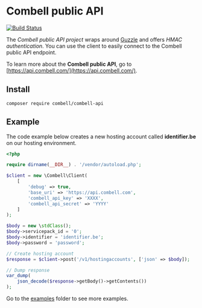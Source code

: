 # Combell public API

[![Build Status](https://travis-ci.org/combell/combell-api.svg?branch=master)](https://travis-ci.org/combell/combell-api)


The *Combell public API project* wraps around [Guzzle](http://docs.guzzlephp.org/en/latest/) and offers *HMAC authentication*. You can use the client to easily connect to the Combell public API endpoint.

To learn more about the **Combell public API**, go to [https://api.combell.com/](https://api.combell.com/).

## Install

```
composer require combell/combell-api
```


## Example

The code example below creates a new hosting account called **identifier.be** on our hosting environment.

```php
<?php

require dirname(__DIR__) . '/vendor/autoload.php';

$client = new \Combell\Client(
    [
        'debug' => true,
        'base_uri' => 'https://api.combell.com',
        'combell_api_key' => 'XXXX',
        'combell_api_secret' => 'YYYY'
    ]
);

$body = new \stdClass();
$body->servicepack_id = '0';
$body->identifier = 'identifier.be';
$body->password = 'password';

// Create hosting account
$response = $client->post('/v1/hostingaccounts', ['json' => $body]);

// Dump response
var_dump(
    json_decode($response->getBody()->getContents())
);
```

Go to the [examples](examples) folder to see more examples.